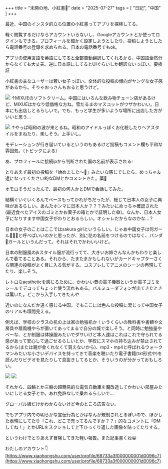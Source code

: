 +++
title = "未開の地、小紅書📕"
date = "2025-07-27"
tags = [
    "日記",
    "中国"
]
+++

最近、中国のインスタ的立ち位置の小紅書ってアプリを探検してる。

軽く閲覧するだけならアカウントいらないし、Googleアカウントとか使ってログインもできる。プロフィールを細かく設定しようとしたり、投稿しようとしたら電話番号の登録を求められる。日本の電話番号でもok。

アプリの使用言語を英語にしてると全部自動翻訳してくれるから、中国語全然分からなくても大丈夫。逆に日本語にしてるとUIぐらいしか翻訳ないっぽい。要検証

小紅書の主なユーザーは若い女子っぽい。全体的な投稿の傾向がヤングな女子感があるから。そりゃおっさんもおると思うけど。

![](01.jpg)
↑MIXUEのソフトクリーム。中国にはいろんな飲み物チェーン店があるけど、MIXUEはかなり低価格な方ね。雪だるまのマスコットがウザかわいい。日本にも出店しとるらしいで。でも、もっと学生が多いような場所に出店した方がいいと思う…

![](02.jpg)
↑やっぱ昭和の波が来とるね。昭和のアイドルっぽくお化粧したりヘアスタイルをまねたり、楽しそう。上手いし。

モデレーションが行き届いているというのもあるけど投稿もコメント欄も平和な雰囲気。（トピックによる）

あ、プロフィールに接続ipから判断された国の名前が表示される💧

とりあえず最初の投稿を「始めました〜🌻」みたいな感じでしたら、めっちゃ友達になってください的なDMとかコメントきた。藁🗿

オモロそうだったんで、最初の何人かとDMで会話してみた。

結構ぐいぐいくるんでペースもってかれがちだったが、総じて日本人の女子に興味があるらしい。あんたホンマに日本人か？？？みたいにめっちゃ確認された(最近食べたアイスのゴミとかお菓子の箱とかで証明した😅)。なんか、日本人女子になりすます中国女子がわりとおるらしい。オシャレだからなのかな…？

日本の女子のことはここではsakura girlというらしい。じゃあ中国女子は何ガール🌷🌼🌹と呼べばいいのかと思ったが、別に花の名前をつけるのではなく、パンダ🐼ガールというんだって。それはそれでかわいいけど。

日本の制服風のjkスタイル服が流行ってて、大きいお姉さんなんかもわりと楽しんで着てることある。それから、たまたまかもしれないがカードキャプターさくら関連の投稿がよく目に入る気がする。コスプレしてアニメのシーンの再現してたり、楽しそう。

レトロなaestheticを感じるために、かわいい昔の電子機器というか電子ゴミをシールでデコってちょっと使う流れもある。バルミューダフォンが出てきたときは驚いた。どこから入手してきたんや

近いのになんだか遠く感じる中国。でもここには色んな投稿に混じって中国女子のリアルも垣間見える。

例えば、学校のクラスの机の上は家の勉強机か！いうくらいの教科書や書類や文房具や扇風機やらが置いてあってまるで自分の城で楽しそう。と同時に勉強量やべーな、とか制服は体操服みたいでダサいけど本人達はこれはこれで守られてる感があって安心して過ごせるらしいとか、学校にスマホの持ち込みが禁止されてるから(または親が金くれなくて買えないから)、mp3・mp4と呼ばれるウォークマンみたいな小さいデバイスを持ってきて音楽を聴いたり電子書籍(txt形式や)を読んだりビデオを見たりして息抜きしてるとか、そういうのが分かっておもしろい。

![](03.jpg)
![](04.jpg)

それから、四輪とか三輪の超簡易的な電気自動車を魔改造してかわいい部屋みたいにしとる女子とか。あれ免許なしで乗れるらしいで…

グローバル版だけかわからないけど今のところ広告ない。

でもアプリ内での明らかな宣伝行為とかはなんか規制されとるぽいので、ぼかした表現にしてたり「これ、どこで売ってるんですか？？」的なコメントに「DMしてね！」とかURLをスクショして上下ひっくり返した画像を貼ってたりする。

というわけでとりあえず冒険してきた軽い報告。また記事書くね😀

わたしのアカウント👇️ [https://www.xiaohongshu.com/user/profile/68733a3f000000001d0096c7](https://www.xiaohongshu.com/user/profile/68733a3f000000001d0096c7)